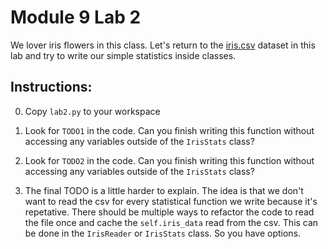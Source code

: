 # Module 9 Lab 2

We lover iris flowers in this class. Let's return to the [iris.csv](https://github.com/summerela/intro_programming_python/blob/master/Module6/iris.csv) dataset in this lab and try to write our simple statistics
inside classes.

## Instructions:

0. Copy `lab2.py` to your workspace

0. Look for `TODO1` in the code. Can you finish writing this function without accessing any variables outside of the `IrisStats` class?

0. Look for `TODO2` in the code. Can you finish writing this function without accessing any variables outside of the `IrisStats` class?

0. The final TODO is a little harder to explain. The idea is that we don't want to read the csv for every statistical function we write because it's repetative. There should be multiple ways to refactor the code to read the file once and cache the `self.iris_data` read from the csv. This can be done in the `IrisReader` or `IrisStats` class. So you have options.
